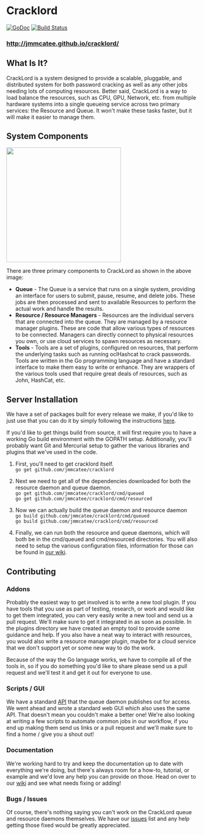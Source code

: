 # Cracklord #
[![GoDoc](https://godoc.org/github.com/jmmcatee/cracklord?status.svg)](http://godoc.org/github.com/jmmcatee/cracklord)
[![Build Status](https://drone.io/github.com/jmmcatee/cracklord/status.png)](https://drone.io/github.com/jmmcatee/cracklord/latest)

### http://jmmcatee.github.io/cracklord/ ###

## What Is It? ##

CrackLord is a system designed to provide a scalable, pluggable, and distributed system for both password cracking as well as any other jobs needing lots of computing resources. Better said, CrackLord is a way to load balance the resources, such as CPU, GPU, Network, etc. from multiple hardware systems into a single queueing service across two primary services: the Resource and Queue.  It won't make these tasks faster, but it will make it easier to manage them. 

## System Components ##
<img src="http://jmmcatee.github.io/cracklord/img/about.png" width=300/>

There are three primary components to CrackLord as shown in the above image: 
* **Queue** - The Queue is a service that runs on a single system, providing an interface for users to submit, pause, resume, and delete jobs. These jobs are then processed and sent to available Resources to perform the actual work and handle the results.
* **Resource / Resource Managers** - Resources are the individual servers that are connected into the queue.  They are managed by a resource manager plugins.  These are code that allow various types of resources to be connected.  Managers can directly connect to physical resources you own, or use cloud services to spawn resources as necessary. 
* **Tools** - Tools are a set of plugins, configured on resources, that perform the underlying tasks such as running oclHashcat to crack passwords. Tools are written in the Go programming language and have a standard interface to make them easy to write or enhance.  They are wrappers of the various tools used that require great deals of resources, such as John, HashCat, etc. 

## Server Installation ##

We have a set of packages built for every release we make, if you'd like to just use that you can do it by simply following the instructions [here](http://jmmcatee.github.io/cracklord/#install).

If you'd like to get things build from source, it will first require you to have a working Go build environment with the GOPATH setup.  Additionally, you'll probably want Git and Mercurial setup to gather the various libraries and plugins that we've used in the code.  

1. First, you'll need to get cracklord itself.    
  `go get github.com/jmmcatee/cracklord`   

2. Next we need to get all of the dependencies downloaded for both the resource daemon and queue daemon.    
  `go get github.com/jmmcatee/cracklord/cmd/queued`   
  `go get github.com/jmmcatee/cracklord/cmd/resourced`   

3. Now we can actually build the queue daemon and resource daemon   
  `go build github.com/jmmcatee/cracklord/cmd/queued`   
  `go build github.com/jmmcatee/cracklord/cmd/resourced`   

4. Finally, we can run both the resource and queue daemons, which will both be in the cmd/queued and cmd/resourced directories.  You will also need to setup the various configuration files, information for those can be found in [our wiki](https://github.com/jmmcatee/cracklord/wiki). 

## Contributing ##
### Addons ###
Probably the easiest way to get involved is to write a new tool plugin.  If you have tools that you use as part of testing, research, or work and would like to get them integrated, you can very easily write a new tool and send us a pull request.  We'll make sure to get it integrated in as soon as possible.  In the plugins directory we have created an empty tool to provide some guidance and help. If you also have a neat way to interact with resources, you would also write a resource manager plugin, maybe for a cloud service that we don't support yet or some new way to do the work.  

Because of the way the Go language works, we have to compile all of the tools in, so if you do something you'd like to share please send us a pull request and we'll test it and get it out for everyone to use. 

### Scripts / GUI ###
We have a standard [API](https://github.com/jmmcatee/cracklord/wiki/API) that the queue daemon publishes out for access.  We went ahead and wrote a standard web GUI which also uses the same API.  That doesn't mean you couldn't make a better one!  We're also looking at writing a few scripts to automate common jobs in our workflow, if you end up making them send us links or a pull request and we'll make sure to find a home / give you a shout out!

### Documentation ###
We're working hard to try and keep the documentation up to date with everything we're doing, but there's always room for a how-to, tutorial, or example and we'd love any help you can provide on those.  Head on over to our [wiki](https://github.com/jmmcatee/cracklord/wiki) and see what needs fixing or adding!

### Bugs / Issues ###
Of course, there's nothing saying you can't work on the CrackLord queue and resource daemons themselves.  We have our [issues](https://github.com/jmmcatee/cracklord/issues) list and any help getting those fixed would be greatly appreciated. 
